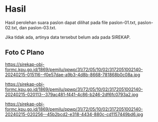 # Hasil

Hasil perolehan suara paslon dapat dilihat pada file paslon-01.txt, paslon-02.txt, dan paslon-03.txt.

Jika tidak ada, artinya data tersebut belum ada pada SIREKAP.

## Foto C Plano

https://sirekap-obj-formc.kpu.go.id/1869/pemilu/ppwp/31/72/05/10/02/3172051002140-20240215-015116--f0e57dae-a9b3-4d8b-8668-781868b0c08a.jpg

https://sirekap-obj-formc.kpu.go.id/1869/pemilu/ppwp/31/72/05/10/02/3172051002140-20240215-020113--379ac481-f441-4c86-b246-2df6fc0793a2.jpg

https://sirekap-obj-formc.kpu.go.id/1869/pemilu/ppwp/31/72/05/10/02/3172051002140-20240215-020256--45b2bcd2-e318-4434-880c-cd1157449bd6.jpg
